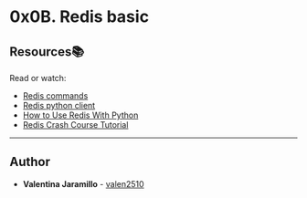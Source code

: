 # 0x0B. Redis basic

## Resources:books:

Read or watch:

- [Redis commands](https://intranet.hbtn.io/rltoken/0qcZavQp4AvukNY4BZVsew)
- [Redis python client](https://intranet.hbtn.io/rltoken/7Tx4uSKfPx9jFCwkCqECeg)
- [How to Use Redis With Python](https://intranet.hbtn.io/rltoken/KDF4GPwRipbMwBj4SI64PQ)
- [Redis Crash Course Tutorial](https://intranet.hbtn.io/rltoken/4GOanmqONPEgtQqrbUcEVw)

---

## Author

- **Valentina Jaramillo** - [valen2510](https://github.com/valen2510)
